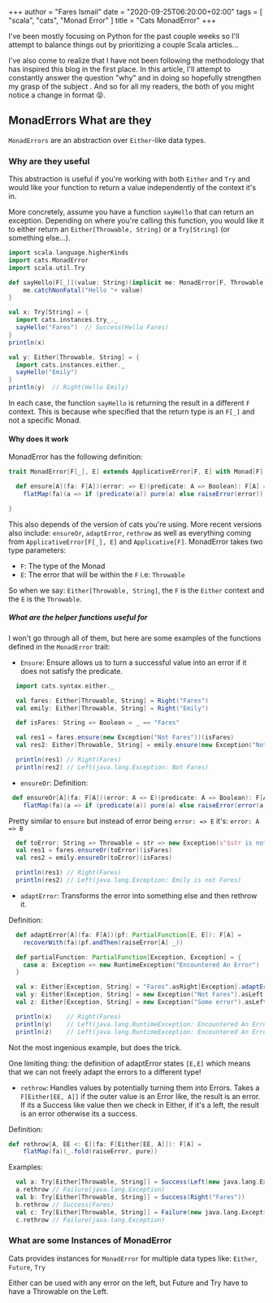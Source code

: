 +++
author = "Fares Ismail"
date = "2020-09-25T06:20:00+02:00"
tags = [
    "scala",
    "cats",
    "Monad Error"
]
title = "Cats MonadError"
+++

I've been mostly focusing on Python for the past couple weeks so I'll attempt to balance things out by prioritizing a couple Scala articles...

I've also come to realize that I have not been following the methodology that has inspired this blog in the first place. In this article, I'll attempt to constantly answer the question "why" and in doing so hopefully strengthen my grasp of the subject . And so for all my readers, the both of you might notice a change in format 😝.

## MonadErrors What are they

`MonadErrors` are an abstraction over `Either`-like data types.

### Why are they useful

This abstraction is useful if you're working with both `Either` and `Try` and would like your function to return a value independently of the context it's in.

More concretely, assume you have a function `sayHello` that can return an exception. Depending on where you're calling this function, you would like it to either return an `Either[Throwable, String]` or a `Try[String]` (or something else...).

```scala
import scala.language.higherKinds
import cats.MonadError
import scala.util.Try

def sayHello[F[_]](value: String)(implicit me: MonadError[F, Throwable]): F[String] = {
    me.catchNonFatal("Hello "+ value)
}

val x: Try[String] = {
  import cats.instances.try_._
  sayHello("Fares")  // Success(Hello Fares)
}
println(x)

val y: Either[Throwable, String] = {
  import cats.instances.either._
  sayHello("Emily")
}
println(y)  // Right(Hello Emily)
```

In each case, the function `sayHello` is returning the result in a different `F` context. This is because whe specified that the return type is an `F[_]` and not a specific Monad.

#### Why does it work

MonadError has the following definition:

```scala
trait MonadError[F[_], E] extends ApplicativeError[F, E] with Monad[F] {

  def ensure[A](fa: F[A])(error: => E)(predicate: A => Boolean): F[A] =
    flatMap(fa)(a => if (predicate(a)) pure(a) else raiseError(error))

}
```

This also depends of the version of cats you're using. More recent versions also include: `ensureOr`, `adaptError`, `rethrow` as well as everything coming from `ApplicativeError[F[_], E]` and `Applicative[F]`.
MonadError takes two type parameters:

- ``F``: The type of the Monad
- ``E``: The error that will be within the `F` i.e: `Throwable`

So when we say: `Either[Throwable, String]`, the `F` is the `Either` context and the `E` is the `Throwable`.

##### What are the helper functions useful for

I won't go through all of them, but here are some examples of the functions defined in the `MonadError` trait:

- ``Ensure``: Ensure allows us to turn a successful value into an error if it does not satisfy the predicate.

```scala
  import cats.syntax.either._

  val fares: Either[Throwable, String] = Right("Fares")
  val emily: Either[Throwable, String] = Right("Emily")

  def isFares: String => Boolean = _ == "Fares"

  val res1 = fares.ensure(new Exception("Not Fares"))(isFares)
  val res2: Either[Throwable, String] = emily.ensure(new Exception("Not Fares"))(isFares)

  println(res1) // Right(Fares)
  println(res2) // Left(java.lang.Exception: Not Fares)
```

- `ensureOr`: Definition:

```scala
 def ensureOr[A](fa: F[A])(error: A => E)(predicate: A => Boolean): F[A] =
    flatMap(fa)(a => if (predicate(a)) pure(a) else raiseError(error(a)))
```

Pretty similar to `ensure` but instead of error being `error: => E` it's: `error: A => B`

```scala
  def toError: String => Throwable = str => new Exception(s"$str is not Fares")
  val res1 = fares.ensureOr(toError)(isFares)
  val res2 = emily.ensureOr(toError)(isFares)

  println(res1) // Right(Fares)
  println(res2) // Left(java.lang.Exception: Emily is not Fares)
```

- `adaptError`: Transforms the error into something else and then rethrow it.

Definition:

```scala
  def adaptError[A](fa: F[A])(pf: PartialFunction[E, E]): F[A] =
    recoverWith(fa)(pf.andThen(raiseError[A] _))
```

```scala
  def partialFunction: PartialFunction[Exception, Exception] = {
    case a: Exception => new RuntimeException("Encountered An Error")
  }

  val x: Either[Exception, String] = "Fares".asRight[Exception].adaptError(partialFunction)
  val y: Either[Exception, String] = new Exception("Not Fares").asLeft[String].adaptError(partialFunction)
  val z: Either[Exception, String] = new Exception("Some error").asLeft[String].adaptError(partialFunction)

  println(x)    // Right(Fares)
  println(y)    // Left(java.lang.RuntimeException: Encountered An Error)
  println(z)    // Left(java.lang.RuntimeException: Encountered An Error)
```

Not the most ingenious example, but does the trick.

One limiting thing: the definition of adaptError states `[E,E]` which means that we can not freely adapt the errors to a different type!

- `rethrow`: Handles values by potentially turning them into Errors. Takes a ``F[Either[EE, A]]`` if the outer value is an Error like, the result is an error. If its a Success like value then we check in Either, if it's a left, the result is an error otherwise its a success.

Definition:

```scala
def rethrow[A, EE <: E](fa: F[Either[EE, A]]): F[A] =
    flatMap(fa)(_.fold(raiseError, pure))
```

Examples:

```scala
  val a: Try[Either[Throwable, String]] = Success(Left(new java.lang.Exception))
  a.rethrow // Failure(java.lang.Exception)
  val b: Try[Either[Throwable, String]] = Success(Right("Fares"))
  b.rethrow // Success(Fares)
  val c: Try[Either[Throwable, String]] = Failure(new java.lang.Exception)
  c.rethrow // Failure(java.lang.Exception)
```

### What are some Instances of MonadError

Cats provides instances for `MonadError` for multiple data types like: `Either`, `Future`, `Try`

Either can be used with any error on the left, but Future and Try have to have a Throwable on the Left.
